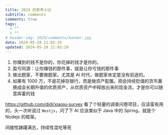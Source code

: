 ```yaml
---
title: 2024 的思考小记
subtitle: comments
comments: true
tags:
  - ""
  - ""
# header-img: 2024/comments/banner.jpg
date: 2024-05-28 21:03:29
updated: 2024-05-28 21:03:29
---
```


1. 你赚到的钱不是你的，你花掉的钱才是你的。
2. 盈亏同源：让你赚钱的那件事，就是让你亏钱的那件事
3. 做出题家，不要做题家。尤其是 AI 时代，做题家肯定是没有前途的。
4. 如果有 1000 万，不是花掉存银行，而是做资产配置。把会持续贬值的货币置换成会长期升值的优质资产，从优质资产中释放出来的现金流，才是你可以随意挥霍的钱

<https://github.com/didi/xiaoju-survey>
看了个轻量的调查问卷项目，应该蛮有用的，头一次听说过 `Nestjs`，问了下 AI 应该类似于 Java 中的 Spring，就是个 Nodejs 的框架。

间接性踌躇满志，持续性混吃等死
